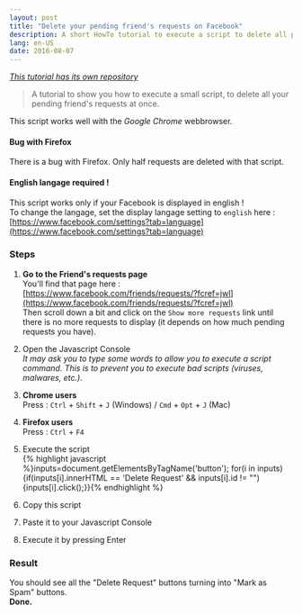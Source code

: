 ```yaml
---
layout: post
title: "Delete your pending friend's requests on Facebook"
description: A short HowTo tutorial to execute a script to delete all pending friend's requests at once.
lang: en-US
date: 2016-08-07
---
```


_[This tutorial has its own repository](https://github.com/dorianbayart/delete-pending-requests-on-facebook)_

> A tutorial to show you how to execute a small script, to delete all your pending friend's requests at once.

This script works well with the _Google Chrome_ webbrowser.

#### Bug with Firefox
There is a bug with Firefox.
Only half requests are deleted with that script.

#### English langage required !
This script works only if your Facebook is displayed in english !  
To change the langage, set the display langage setting to `english` here : [https://www.facebook.com/settings?tab=language](https://www.facebook.com/settings?tab=language)

### Steps
1. **Go to the Friend's requests page**  
You'll find that page here : [https://www.facebook.com/friends/requests/?fcref=jwl](https://www.facebook.com/friends/requests/?fcref=jwl)  
Then scroll down a bit and click on the `Show more requests` link until there is no more requests to display (it depends on how much pending requests you have).

2. Open the Javascript Console  
_It may ask you to type some words to allow you to execute a script command.
This is to prevent you to execute bad scripts (viruses, malwares, etc.)._
  1. **Chrome users**  
Press : `Ctrl` + `Shift` + `J` (Windows) / `Cmd` + `Opt` + `J` (Mac)
  2. **Firefox users**  
Press : `Ctrl` + `F4`

3. Execute the script  
{% highlight javascript %}inputs=document.getElementsByTagName('button'); for(i in inputs){if(inputs[i].innerHTML == 'Delete Request' && inputs[i].id != "") {inputs[i].click();}}{% endhighlight %}
  1. Copy this script
  2. Paste it to your Javascript Console
  3. Execute it by pressing Enter


### Result
You should see all the "Delete Request" buttons turning into "Mark as Spam" buttons.  
**Done.**  
